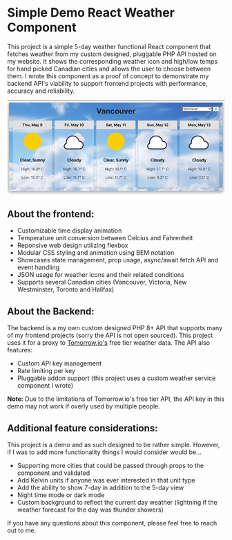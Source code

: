 # Simple Demo React Weather Component

This project is a simple 5-day weather functional React component that fetches weather from my custom designed, pluggable PHP API hosted on my website. It shows the corresponding weather icon and high/low temps for hand picked Canadian cities and allows the user to choose between them. I wrote this component as a proof of concept to demonstrate my backend API's viability to support frontend projects with performance, accuracy and reliability.

![Preview](./public/weather-screenshot.png)

## About the frontend:

- Customizable time display animation
- Temperature unit conversion between Celcius and Fahrenheit 
- Reponsive web design utilizing flexbox
- Modular CSS styling and animation using BEM notation
- Showcases state management, prop usage, async/await fetch API and event handling
- JSON usage for weather icons and their related conditions
- Supports several Canadian cities (Vancouver, Victoria, New Westminster, Toronto and Halifax)

## About the Backend:

The backend is a my own custom designed PHP 8+ API that supports many of my frontend projects (sorry the API is not open sourced). This project uses it for a proxy to [Tomorrow.io's](https://www.tomorrow.io/) free tier weather data. The API also features:

- Custom API key management
- Rate limiting per key
- Pluggable addon support (this project uses a custom weather service component I wrote)

**Note:** Due to the limitations of Tomorrow.io's free tier API, the API key in this demo may not work if overly used by multiple people. 

## Additional feature considerations:

This project is a demo and as such designed to be rather simple. However, if I was to add more functionality things I would consider would be...

- Supporting more cities that could be passed through props to the component and validated
- Add Kelvin units if anyone was ever interested in that unit type
- Add the ability to show 7-day in addition to the 5-day view
- Night time mode or dark mode
- Custom background to reflect the current day weather (lightning if the weather forecast for the day was thunder showers)

If you have any questions about this component, please feel free to reach out to me.
